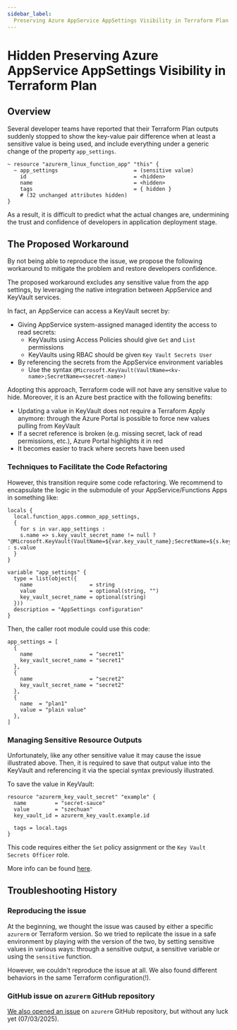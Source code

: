 ```yaml
---
sidebar_label:
  Preserving Azure AppService AppSettings Visibility in Terraform Plan
---
```


# Hidden Preserving Azure AppService AppSettings Visibility in Terraform Plan

## Overview

Several developer teams have reported that their Terraform Plan outputs suddenly
stopped to show the key-value pair difference when at least a sensitive value is
being used, and include everything under a generic change of the property
`app_settings`.

```hcl
~ resource "azurerm_linux_function_app" "this" {
  ~ app_settings                        = (sensitive value)
    id                                  = <hidden>
    name                                = <hidden>
    tags                                = { hidden }
    # (32 unchanged attributes hidden)
}
```

As a result, it is difficult to predict what the actual changes are, undermining
the trust and confidence of developers in application deployment stage.

## The Proposed Workaround

By not being able to reproduce the issue, we propose the following workaround to
mitigate the problem and restore developers confidence.

The proposed workaround excludes any sensitive value from the app settings, by
leveraging the native integration between AppService and KeyVault services.

In fact, an AppService can access a KeyVault secret by:

- Giving AppService system-assigned managed identity the access to read secrets:
  - KeyVaults using Access Policies should give `Get` and `List` permissions
  - KeyVaults using RBAC should be given `Key Vault Secrets User`
- By referencing the secrets from the AppService environment variables
  - Use the syntax
    `@Microsoft.KeyVault(VaultName=<kv-name>;SecretName=<secret-name>)`

Adopting this approach, Terraform code will not have any sensitive value to
hide. Moreover, it is an Azure best practice with the following benefits:

- Updating a value in KeyVault does not require a Terraform Apply anymore:
  through the Azure Portal is possible to force new values pulling from KeyVault
- If a secret reference is broken (e.g. missing secret, lack of read
  permissions, etc.), Azure Portal highlights it in red
- It becomes easier to track where secrets have been used

### Techniques to Facilitate the Code Refactoring

However, this transition require some code refactoring. We recommend to
encapsulate the logic in the submodule of your AppService/Functions Apps in
something like:

```hcl
locals {
  local.function_apps.common_app_settings,
  {
    for s in var.app_settings :
    s.name => s.key_vault_secret_name != null ? "@Microsoft.KeyVault(VaultName=${var.key_vault_name};SecretName=${s.key_vault_secret_name})" : s.value
  }
}

variable "app_settings" {
  type = list(object({
    name                  = string
    value                 = optional(string, "")
    key_vault_secret_name = optional(string)
  }))
  description = "AppSettings configuration"
}
```

Then, the caller root module could use this code:

```hcl
app_settings = [
  {
    name                  = "secret1"
    key_vault_secret_name = "secret1"
  },
  {
    name                  = "secret2"
    key_vault_secret_name = "secret2"
  },
  {
    name  = "plan1"
    value = "plain value"
  },
]
```

### Managing Sensitive Resource Outputs

Unfortunately, like any other sensitive value it may cause the issue illustrated
above. Then, it is required to save that output value into the KeyVault and
referencing it via the special syntax previously illustrated.

To save the value in KeyVault:

```hcl
resource "azurerm_key_vault_secret" "example" {
  name         = "secret-sauce"
  value        = "szechuan"
  key_vault_id = azurerm_key_vault.example.id

  tags = local.tags
}
```

This code requires either the `Set` policy assignment or the
`Key Vault Secrets Officer` role.

More info can be found
[here](https://registry.terraform.io/providers/hashicorp/azurerm/latest/docs/resources/key_vault_secret).

## Troubleshooting History

### Reproducing the issue

At the beginning, we thought the issue was caused by either a specific `azurerm`
or Terraform version. So we tried to replicate the issue in a safe environment
by playing with the version of the two, by setting sensitive values in various
ways: through a sensitive output, a sensitive variable or using the `sensitive`
function.

However, we couldn't reproduce the issue at all. We also found different
behaviors in the same Terraform configuration(!).

### GitHub issue on `azurerm` GitHub repository

[We also opened an issue](https://github.com/hashicorp/terraform-provider-azurerm/issues/28509)
on `azurerm` GitHub repository, but without any luck yet (07/03/2025).
